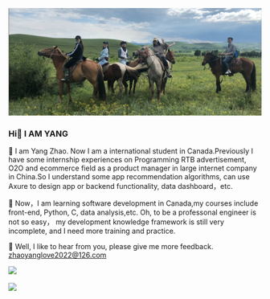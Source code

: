 ![图片描述](wechatIMG12.jpeg)

### Hi👋  I AM YANG 


🌱 I am Yang Zhao. Now I am a international student in Canada.Previously I have some internship experiences on Programming RTB advertisement, O2O and ecommerce field as a product manager in large internet company in China.So I understand some app recommendation algorithms, can use Axure to design app or backend functionality, data dashboard，etc.


🌱 Now，I am learning software development in Canada,my courses include front-end, Python, C, data analysis,etc. Oh, to be a professonal engineer is not so easy， my development knowledge framework is still very incomplete, and I need more training 
and practice. 


🌱 Well, I like to hear from you, please give me more feedback. zhaoyanglove2022@126.com

![](http://github-profile-summary-cards.vercel.app/api/cards/productive-time?username=vn7n24fzkq&theme=default&utcOffset=8)

![](http://github-profile-summary-cards.vercel.app/api/cards/stats?username=vn7n24fzkq&theme=default)
